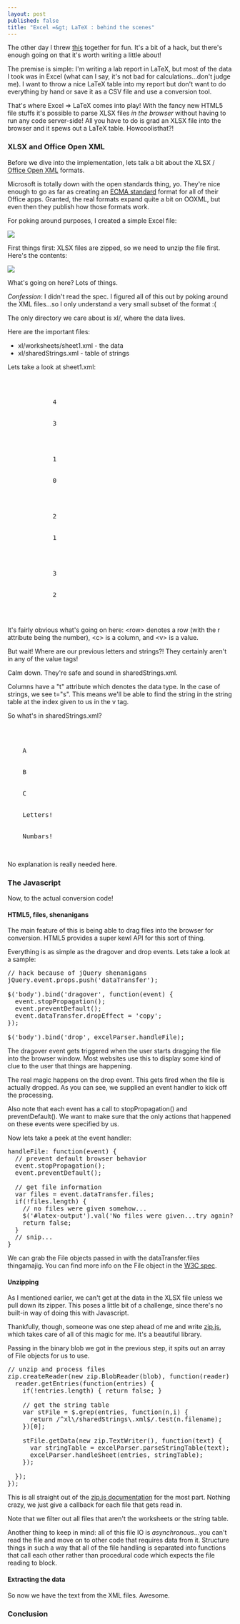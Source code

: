 ```yaml
--- 
layout: post
published: false
title: "Excel =&gt; LaTeX : behind the scenes"
---
```


The other day I threw [this](http://ericwood.org/excel2latex) together for fun. It's a bit of a hack, but there's enough going on that it's worth writing a little about!

The premise is simple: I'm writing a lab report in LaTeX, but most of the data I took was in Excel (what can I say, it's not bad for calculations...don't judge me). I want to throw a nice LaTeX table into my report but don't want to do everything by hand or save it as a CSV file and use a conversion tool.

That's where Excel =&gt; LaTeX comes into play! With the fancy new HTML5 file stuffs it's possible to parse XLSX files *in the browser* without having to run any code server-side! All you have to do is grad an XLSX file into the browser and it spews out a LaTeX table. Howcoolisthat?!

### XLSX and Office Open XML

Before we dive into the implementation, lets talk a bit about the XLSX / [Office Open XML](http://en.wikipedia.org/wiki/Office_Open_XML) formats.

Microsoft is totally down with the open standards thing, yo. They're nice enough to go as far as creating an [ECMA standard](http://www.ecma-international.org/publications/standards/Ecma-376.htm) format for all of their Office apps. Granted, the real formats expand quite a bit on OOXML, but even then they publish how those formats work. 

For poking around purposes, I created a simple Excel file:

<img src="/static/images/excel2latex/sample_spreadsheet.png" class="no-border">

First things first: XLSX files are zipped, so we need to unzip the file first. Here's the contents:

![](/static/images/excel2latex/dir.png)

What's going on here? Lots of things.

*Confession*: I didn't read the spec. I figured all of this out by poking around the XML files...so I only understand a very small subset of the format :(

The only directory we care about is <span class="pre">xl/</span>, where the data lives.

Here are the important files:
<ul>
  <li><span class="pre">xl/worksheets/sheet1.xml</span> - the data</li>
  <li><span class="pre">xl/sharedStrings.xml</span> - table of strings</li>
</ul>

Lets take a look at <span class="pre">sheet1.xml</span>:

<pre class="brush: xml">
<sheetData>
    <row r="1" spans="1:2">
        <c r="A1" t="s">
            <v>4</v>
        </c>
        <c r="B1" t="s">
            <v>3</v>
        </c>
    </row>
    <row r="2" spans="1:2">
        <c r="A2">
            <v>1</v>
        </c>
        <c r="B2" t="s">
            <v>0</v>
        </c>
    </row>
    <row r="3" spans="1:2">
        <c r="A3">
            <v>2</v>
        </c>
        <c r="B3" t="s">
            <v>1</v>
        </c>
    </row>
    <row r="4" spans="1:2">
        <c r="A4">
            <v>3</v>
        </c>
        <c r="B4" t="s">
            <v>2</v>
        </c>
    </row>
</sheetData>
</pre>

It's fairly obvious what's going on here: <span class="pre">&lt;row&gt;</span> denotes a row (with the r attribute being the number), <span class="pre">&lt;c&gt;</span> is a column, and <span class="pre">&lt;v&gt;</span> is a value.

But wait! Where are our previous letters and strings?! They certainly aren't in any of the value tags!

Calm down. They're safe and sound in <span class="pre">sharedStrings.xml</span>.

Columns have a "t" attribute which denotes the data type. In the case of strings, we see <span class="pre">t="s"</span>. This means we'll be able to find the string in the string table at the index given to us in the v tag.

So what's in <span class="pre">sharedStrings.xml</span>?

<pre class="brush: xml">
<?xml version="1.0" encoding="UTF-8" standalone="yes"?>
<sst xmlns="http://schemas.openxmlformats.org/spreadsheetml/2006/main" count="5" uniqueCount="5">
<si>
    <t>A</t>
</si>
<si>
    <t>B</t>
</si>
<si>
    <t>C</t>
</si>
<si>
    <t>Letters!</t>
</si>
<si>
    <t>Numbars!</t>
</si>
</sst>
</pre>

No explanation is really needed here.

### The Javascript

Now, to the actual conversion code!

#### HTML5, files, shenanigans

The main feature of this is being able to drag files into the browser for conversion. HTML5 provides a super kewl API for this sort of thing.

Everything is as simple as the <span class="pre">dragover</span> and <span class="pre">drop</span> events. Lets take a look at a sample:

<pre class="brush: js">
// hack because of jQuery shenanigans
jQuery.event.props.push('dataTransfer');

$('body').bind('dragover', function(event) {
  event.stopPropagation();
  event.preventDefault();
  event.dataTransfer.dropEffect = 'copy';
});

$('body').bind('drop', excelParser.handleFile);
</pre>

The <span class="pre">dragover</span> event gets triggered when the user starts dragging the file into the browser window. Most websites use this to display some kind of clue to the user that things are happening.

The real magic happens on the <span class="pre">drop</span> event. This gets fired when the file is actually dropped. As you can see, we supplied an event handler to kick off the processing.

Also note that each event has a call to <span class="pre">stopPropagation()</span> and <span class="pre">preventDefault()</span>. We want to make sure that the only actions that happened on these events were specified by us.

Now lets take a peek at the event handler:

<pre class="brush: js">
handleFile: function(event) {
  // prevent default browser behavior
  event.stopPropagation();
  event.preventDefault();

  // get file information
  var files = event.dataTransfer.files;
  if(!files.length) {
    // no files were given somehow...
    $('#latex-output').val('No files were given...try again?');
    return false;
  }
  // snip...
}
</pre>

We can grab the <span class="pre">File</span> objects passed in with the <span class="pre">dataTransfer.files</span> thingamajig. You can find more info on the <span class="pre">File</span> object in the [W3C spec](http://www.w3.org/TR/FileAPI/).

#### Unzipping

As I mentioned earlier, we can't get at the data in the XLSX file unless we pull down its zipper. This poses a little bit of a challenge, since there's no built-in way of doing this with Javascript.

Thankfully, though, someone was one step ahead of me and write [zip.js](http://gildas-lormeau.github.com/zip.js/), which takes care of all of this magic for me. It's a beautiful library.

Passing in the binary blob we got in the previous step, it spits out an array of <span class="pre">File</span> objects for us to use.

<pre class="brush: js">
// unzip and process files
zip.createReader(new zip.BlobReader(blob), function(reader) {
  reader.getEntries(function(entries) {
    if(!entries.length) { return false; }
                                                              
    // get the string table
    var stFile = $.grep(entries, function(n,i) {
      return /^xl\/sharedStrings\.xml$/.test(n.filename);
    })[0];
                                                              
    stFile.getData(new zip.TextWriter(), function(text) {
      var stringTable = excelParser.parseStringTable(text);
      excelParser.handleSheet(entries, stringTable);
    });
                                                              
  });
});
</pre>

This is all straight out of the [zip.js documentation](http://gildas-lormeau.github.com/zip.js/core-api.html#zip-reading-example) for the most part. Nothing crazy, we just give a callback for each file that gets read in.

Note that we filter out all files that aren't the worksheets or the string table.

Another thing to keep in mind: all of this file IO is *asynchronous*...you can't read the file and move on to other code that requires data from it. Structure things in such a way that all of the file handling is separated into functions that call each other rather than procedural code which expects the file reading to block.

#### Extracting the data

So now we have the text from the XML files. Awesome. 

### Conclusion


